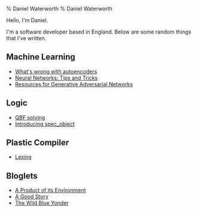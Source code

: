 % Daniel Waterworth
% Daniel Waterworth

Hello, I'm Daniel.

I'm a software developer based in England. Below are some random things
that I've written.

## Machine Learning

* [What's wrong with autoencoders](./posts/what's-wrong-with-autoencoders.html)
* [Neural Networks: Tips and Tricks](./posts/nn-tips-and-tricks.html)
* [Resources for Generative Adversarial Networks](./posts/gan-resources.html)

## Logic

* [QBF solving](./posts/qbf-solving.html)
* [Introducing spec_object](./posts/introducing-spec_object.html)

## Plastic Compiler

* [Lexing](./compiler/lexer.html)

## Bloglets

 * [A Product of its Environment](./bloglets/2018_01_13.html)
 * [A Good Story](./bloglets/2018_01_12.html)
 * [The Wild Blue Yonder](./bloglets/2018_01_11.html)
